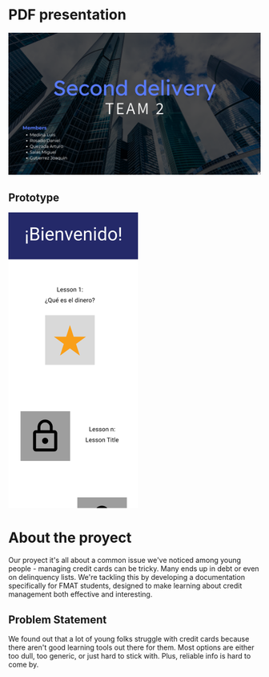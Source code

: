# PDF presentation

[![Nombre o descripción del video](/Assets/Second%20Delivery.png)]()

## Prototype

[![Nombre o descripción del video](/Assets/Prototype.png)](https://www.figma.com/proto/koWFtghr86fkwsB2xgGxAW/CardHub-Mockup?type=design&node-id=13-62&t=YhIfjuTutZWbtXAJ-1&scaling=scale-down&page-id=0%3A1&starting-point-node-id=13%3A62&mode=design)

# About the proyect

Our proyect it's all about a common issue we've noticed among young people - managing credit cards can be tricky. Many ends up in debt or even on delinquency lists. We're tackling this by developing a documentation specifically for FMAT students, designed to make learning about credit management both effective and interesting.

## Problem Statement

We found out that a lot of young folks struggle with credit cards because there aren't good learning tools out there for them. Most options are either too dull, too generic, or just hard to stick with. Plus, reliable info is hard to come by.